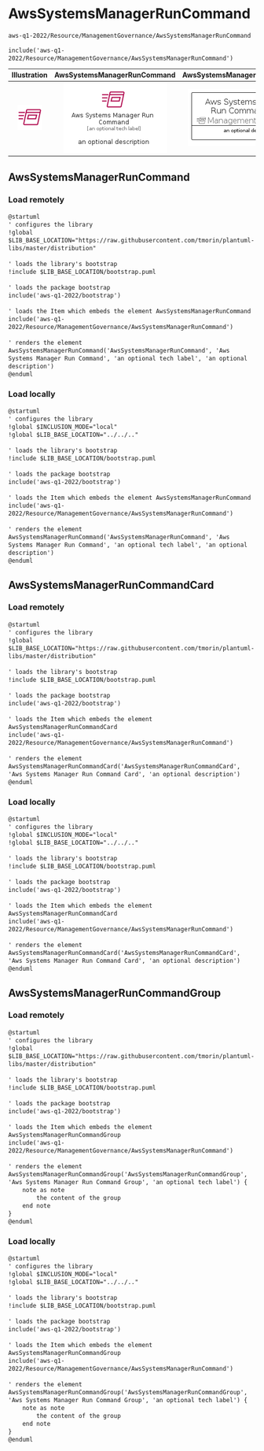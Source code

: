 # AwsSystemsManagerRunCommand


```text
aws-q1-2022/Resource/ManagementGovernance/AwsSystemsManagerRunCommand
```

```text
include('aws-q1-2022/Resource/ManagementGovernance/AwsSystemsManagerRunCommand')
```



| Illustration | AwsSystemsManagerRunCommand | AwsSystemsManagerRunCommandCard | AwsSystemsManagerRunCommandGroup |
| :---: | :---: | :---: | :---: |
| ![illustration for Illustration](../../../aws-q1-2022/Resource/ManagementGovernance/AwsSystemsManagerRunCommand.png) | ![illustration for AwsSystemsManagerRunCommand](../../../aws-q1-2022/Resource/ManagementGovernance/AwsSystemsManagerRunCommand.Local.png) | ![illustration for AwsSystemsManagerRunCommandCard](../../../aws-q1-2022/Resource/ManagementGovernance/AwsSystemsManagerRunCommandCard.Local.png) | ![illustration for AwsSystemsManagerRunCommandGroup](../../../aws-q1-2022/Resource/ManagementGovernance/AwsSystemsManagerRunCommandGroup.Local.png) |




## AwsSystemsManagerRunCommand

### Load remotely
```plantuml
@startuml
' configures the library
!global $LIB_BASE_LOCATION="https://raw.githubusercontent.com/tmorin/plantuml-libs/master/distribution"

' loads the library's bootstrap
!include $LIB_BASE_LOCATION/bootstrap.puml

' loads the package bootstrap
include('aws-q1-2022/bootstrap')

' loads the Item which embeds the element AwsSystemsManagerRunCommand
include('aws-q1-2022/Resource/ManagementGovernance/AwsSystemsManagerRunCommand')

' renders the element
AwsSystemsManagerRunCommand('AwsSystemsManagerRunCommand', 'Aws Systems Manager Run Command', 'an optional tech label', 'an optional description')
@enduml
```

### Load locally
```plantuml
@startuml
' configures the library
!global $INCLUSION_MODE="local"
!global $LIB_BASE_LOCATION="../../.."

' loads the library's bootstrap
!include $LIB_BASE_LOCATION/bootstrap.puml

' loads the package bootstrap
include('aws-q1-2022/bootstrap')

' loads the Item which embeds the element AwsSystemsManagerRunCommand
include('aws-q1-2022/Resource/ManagementGovernance/AwsSystemsManagerRunCommand')

' renders the element
AwsSystemsManagerRunCommand('AwsSystemsManagerRunCommand', 'Aws Systems Manager Run Command', 'an optional tech label', 'an optional description')
@enduml
```

## AwsSystemsManagerRunCommandCard

### Load remotely
```plantuml
@startuml
' configures the library
!global $LIB_BASE_LOCATION="https://raw.githubusercontent.com/tmorin/plantuml-libs/master/distribution"

' loads the library's bootstrap
!include $LIB_BASE_LOCATION/bootstrap.puml

' loads the package bootstrap
include('aws-q1-2022/bootstrap')

' loads the Item which embeds the element AwsSystemsManagerRunCommandCard
include('aws-q1-2022/Resource/ManagementGovernance/AwsSystemsManagerRunCommand')

' renders the element
AwsSystemsManagerRunCommandCard('AwsSystemsManagerRunCommandCard', 'Aws Systems Manager Run Command Card', 'an optional description')
@enduml
```

### Load locally
```plantuml
@startuml
' configures the library
!global $INCLUSION_MODE="local"
!global $LIB_BASE_LOCATION="../../.."

' loads the library's bootstrap
!include $LIB_BASE_LOCATION/bootstrap.puml

' loads the package bootstrap
include('aws-q1-2022/bootstrap')

' loads the Item which embeds the element AwsSystemsManagerRunCommandCard
include('aws-q1-2022/Resource/ManagementGovernance/AwsSystemsManagerRunCommand')

' renders the element
AwsSystemsManagerRunCommandCard('AwsSystemsManagerRunCommandCard', 'Aws Systems Manager Run Command Card', 'an optional description')
@enduml
```

## AwsSystemsManagerRunCommandGroup

### Load remotely
```plantuml
@startuml
' configures the library
!global $LIB_BASE_LOCATION="https://raw.githubusercontent.com/tmorin/plantuml-libs/master/distribution"

' loads the library's bootstrap
!include $LIB_BASE_LOCATION/bootstrap.puml

' loads the package bootstrap
include('aws-q1-2022/bootstrap')

' loads the Item which embeds the element AwsSystemsManagerRunCommandGroup
include('aws-q1-2022/Resource/ManagementGovernance/AwsSystemsManagerRunCommand')

' renders the element
AwsSystemsManagerRunCommandGroup('AwsSystemsManagerRunCommandGroup', 'Aws Systems Manager Run Command Group', 'an optional tech label') {
    note as note
        the content of the group
    end note
}
@enduml
```

### Load locally
```plantuml
@startuml
' configures the library
!global $INCLUSION_MODE="local"
!global $LIB_BASE_LOCATION="../../.."

' loads the library's bootstrap
!include $LIB_BASE_LOCATION/bootstrap.puml

' loads the package bootstrap
include('aws-q1-2022/bootstrap')

' loads the Item which embeds the element AwsSystemsManagerRunCommandGroup
include('aws-q1-2022/Resource/ManagementGovernance/AwsSystemsManagerRunCommand')

' renders the element
AwsSystemsManagerRunCommandGroup('AwsSystemsManagerRunCommandGroup', 'Aws Systems Manager Run Command Group', 'an optional tech label') {
    note as note
        the content of the group
    end note
}
@enduml
```

